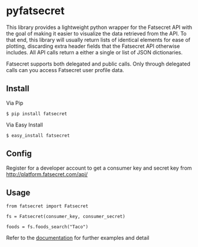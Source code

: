 pyfatsecret
===========

This library provides a lightweight python wrapper for the Fatsecret API with the goal of making it easier to visualize
the data retrieved from the API. To that end, this library will usually return lists of identical elements for ease of
plotting, discarding extra header fields that the Fatsecret API otherwise includes. All API calls return a either a
single or list of JSON dictionaries.

Fatsecret supports both delegated and public calls. Only through delegated calls can you access Fatsecret user
profile data.

Install
-----

Via Pip

    $ pip install fatsecret
    
Via Easy Install

    $ easy_install fatsecret

Config
------

Register for a developer account to get a consumer key and secret key from http://platform.fatsecret.com/api/

Usage
-----

    from fatsecret import Fatsecret
    
    fs = Fatsecret(consumer_key, consumer_secret)
    
    foods = fs.foods_search("Taco")

Refer to the [documentation](http://pyfatsecret.readthedocs.org/en/latest/) for further examples and detail

